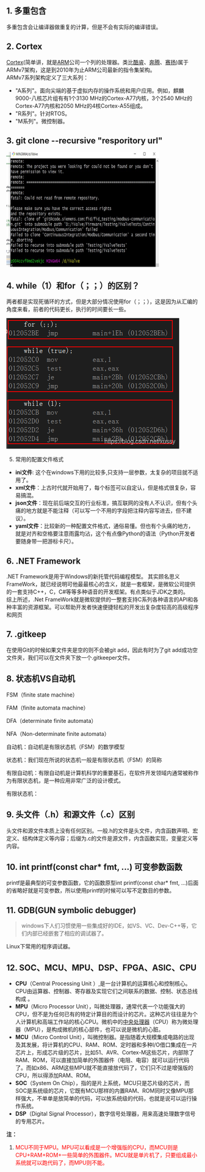 ## 1. 多重包含
多重包含会让编译器做重复的计算，但是不会有实际的编译错误。     
## 2. Cortex
[Cortex](https://baike.baidu.com/item/cortex/4476976)(简单讲，就是[ARM](https://www.arm.com/)公司一个列的处理器。类比[酷睿](https://baike.baidu.com/item/%E9%85%B7%E7%9D%BF)、[奔腾](https://baike.baidu.com/item/%E5%A5%94%E8%85%BE%E5%A4%84%E7%90%86%E5%99%A8/673315?fromtitle=%E5%A5%94%E8%85%BE&fromid=15416142)、[赛扬](https://baike.baidu.com/item/%E8%B5%9B%E6%89%AC/861179))属于ARMv7架构，这是到2010年为止ARM公司最新的指令集架构。   
ARMv7系列架构定义了三大系列：
* "A系列"。面向尖端的基于虚拟内存的操作系统和用户应用。例如，麒麟9000-八核芯片组有有1个3130 MHz的Cortex-A77内核，3个2540 MHz的Cortex-A77内核和2050 MHz的4核Cortex-A55组成。
* "R系列"。针对RTOS。
* "M系列"。微控制器。
## 3. git clone --recursive "resporitory url"
<img src="img/git_clone_failed.jpg" width = 400 height = 300>  

## 4. while（1）和for（；；）的区别？
两者都是实现死循环的方式，但是大部分情况使用for（；；），这是因为从汇编的角度来看，前者的代码更长，执行的时间要长一些。  

![for和while的汇编代码](img/for_while.jpg)

5. 常用的配置文件格式

* **ini文件**: 这个在windows下用的比较多,只支持一层参数，太复杂的项目就不适用了。
* **xml文件**：上古时代就开始用了，每个标签可以自定认，但是格式很复杂，容易搞混。
* **json文件**：现在前后端交互的行业标准，搞互联网的没有人不认识，但有个头痛的地方就是不能注释（可以写一个不用的字段把注释内容写进去，但不建议）。
* **yaml文件**：比较新的一种配置文件格式，通俗易懂。但也有个头痛的地方，就是对齐和空格要注意雨露均沾，这个有点像Python的语法（Python开发者要随身带一把游标卡尺）。
## 6. .NET Framework
.NET Framework是用于Windows的新托管代码编程模型。
其实顾名思义FrameWork，就已经说明可他最最核心的含义，就是一套框架，是微软公司提供的一套支持C++，C，C#等等多种语音的开发框架。有点类似于JDK之类的。   
综上所述，.Net FrameWork就是微软提供的一整套支持C系列各种语言的API和各种丰富的资源框架。可以帮助开发者快速便捷轻松的开发出复杂度较高的高级程序和网页
## 7. .gitkeep
在使用Git的时候如果文件夹是空的则不会被git add，因此有时为了git add成功空文件夹，我们可以在文件夹下放一个.gitkeeper文件。

## 8. 状态机VS自动机

FSM（finite state machine）

FAM（finite automata machine）

DFA（determinate finite automata）

NFA（Non-determinate finite automata）

自动机：自动机是有限状态机（FSM）的数学模型

状态机：我们现在所说的状态机一般是有限状态机（FSM）的简称

有限自动机：有限自动机是计算机科学的重要基石，在软件开发领域内通常被称作为有限状态机，是一种应用非常广泛的设计模式。

有限状态机：

## 9. 头文件（.h）和源文件（.c）区别

头文件和源文件本质上没有任何区别。一般.h的文件是头文件，内含函数声明、宏定义、结构体定义等内容；后缀为.c的文件是源文件，内含函数实现，变量定义等内容。

## 10. int printf(const char* fmt, ...) 可变参数函数

printf是最典型的可变参数函数，它的函数原型int printf(const char* fmt, ...)后面的省略好就是可变参数，所以使用printf的时候可以写不定数目的参数。

## 11. GDB(GUN symbolic debugger)

> windows下人们习惯使用一些集成好的IDE，如VS、VC、Dev-C++等，它们内部已经嵌套了相应的调试器了。

Linux下常用的程序调试器。

## 12. SOC、MCU、MPU、DSP、FPGA、ASIC、CPU

* **CPU**（Central Processing Unit ）,是一台计算机的运算核心和控制核心。CPU由运算器、控制器、寄存器及实现它们之间联系的数据、控制、状态总线构成 。
* **MPU**（Micro Processor Unit），叫微处理器，通常代表一个功能强大的CPU，但不是为任何已有的特定计算目的而设计的芯片。这种芯片往往是为个人计算机和高端工作站的核心CPU。微机中的[中央处理器](https://baike.baidu.com/item/中央处理器)（CPU）称为微处理器（MPU），是构成微机的核心部件，也可以说是微机的心脏。
* **MCU**（Micro Control Unit），叫微控制器。是指随着大规模集成电路的出现及其发展，将计算机的CPU、RAM、ROM、定时器和多种I/O借口集成在一片芯片上，形成芯片级的芯片，比如51、AVR、Cortex-M这些芯片，内部除了RAM、ROM，可以直接加简单的外围器件（电阻、电容）就可以运行代码了。而如x86、ARM这些MPU就不能直接放代码了，它们只不过是增强版的CPU，所以得添加RAM、ROM。
* **SOC**（System On Chip），指的是片上系统，MCU只是芯片级的芯片，而SOC是系统级的芯片，它既有MCU那样的内置RAM、ROM同时又像MPU那样强大，不单单是放简单的代码，可以放系统级的代码，也就是说可以运行操作系统。
* **DSP**（Digital Signal Processor），数字信号处理器，用来高速处理数字信号的专用芯片。

**注：**

1. <font color=red>MCU不同于MPU。MPU可以看成是一个增强版的CPU，而MCU则是CPU+RAM+ROM+一些简单的外围器件。MCU就是单片机了，只要组成最小系统就可以跑代码了，而MPU则不能。</font>



